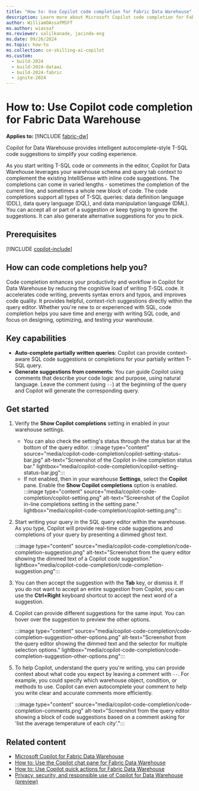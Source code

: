 ```yaml
---
title: "How to: Use Copilot code completion for Fabric Data Warehouse"
description: Learn more about Microsoft Copilot code completion for Fabric Data Warehouse, to provide intelligent autocomplete-style code suggestions.
author: WilliamDAssafMSFT
ms.author: wiassaf
ms.reviewer: salilkanade, jacinda-eng
ms.date: 09/26/2024
ms.topic: how-to
ms.collection: ce-skilling-ai-copilot
ms.custom:
  - build-2024
  - build-2024-dataai
  - build-2024-fabric
  - ignite-2024
---
```

# How to: Use Copilot code completion for Fabric Data Warehouse

**Applies to:** [!INCLUDE [fabric-dw](includes/applies-to-version/fabric-dw.md)]

Copilot for Data Warehouse provides intelligent autocomplete-style T-SQL code suggestions to simplify your coding experience. 

As you start writing T-SQL code or comments in the editor, Copilot for Data Warehouse leverages your warehouse schema and query tab context to complement the existing IntelliSense with inline code suggestions. The completions can come in varied lengths - sometimes the completion of the current line, and sometimes a whole new block of code. The code completions support all types of T-SQL queries: data definition language (DDL), data query language (DQL), and data manipulation language (DML). You can accept all or part of a suggestion or keep typing to ignore the suggestions. It can also generate alternative suggestions for you to pick.

## Prerequisites

[!INCLUDE [copilot-include](../includes/copilot-include.md)]

## How can code completions help you?

Code completion enhances your productivity and workflow in Copilot for Data Warehouse by reducing the cognitive load of writing T-SQL code. It accelerates code writing, prevents syntax errors and typos, and improves code quality. It provides helpful, context-rich suggestions directly within the query editor. Whether you're new to or experienced with SQL, code completion helps you save time and energy with writing SQL code, and focus on designing, optimizing, and testing your warehouse.

## Key capabilities

- **Auto-complete partially written queries**: Copilot can provide context-aware SQL code suggestions or completions for your partially written T-SQL query.
- **Generate suggestions from comments**: You can guide Copilot using comments that describe your code logic and purpose, using natural language. Leave the comment (using `--`) at the beginning of the query and Copilot will generate the corresponding query.

## Get started

1. Verify the **Show Copilot completions** setting in enabled in your warehouse settings.
   - You can also check the setting's status through the status bar at the bottom of the query editor. 
      :::image type="content" source="media/copilot-code-completion/copilot-setting-status-bar.jpg" alt-text="Screenshot of the Copilot in-line completion status bar." lightbox="media/copilot-code-completion/copilot-setting-status-bar.jpg":::
   - If not enabled, then in your warehouse **Settings**, select the **Copilot** pane. Enable the **Show Copilot completions** option is enabled.
      :::image type="content" source="media/copilot-code-completion/copilot-setting.png" alt-text="Screenshot of the Copilot in-line completions setting in the setting pane." lightbox="media/copilot-code-completion/copilot-setting.png":::

1. Start writing your query in the SQL query editor within the warehouse. As you type, Copilot will provide real-time code suggestions and completions of your query by presenting a dimmed ghost text.

    :::image type="content" source="media/copilot-code-completion/code-completion-suggestion.png" alt-text="Screenshot from the query editor showing the dimmed text of a Copilot code suggestion." lightbox="media/copilot-code-completion/code-completion-suggestion.png":::

1. You can then accept the suggestion with the **Tab** key, or dismiss it. If you do not want to accept an entire suggestion from Copilot, you can use the **Ctrl+Right** keyboard shortcut to accept the next word of a suggestion.

1. Copilot can provide different suggestions for the same input. You can hover over the suggestion to preview the other options.

    :::image type="content" source="media/copilot-code-completion/code-completion-suggestion-other-options.png" alt-text="Screenshot from the query editor showing the dimmed text and the selector for multiple selection options." lightbox="media/copilot-code-completion/code-completion-suggestion-other-options.png":::

1. To help Copilot, understand the query you're writing, you can provide context about what code you expect by leaving a comment with `--`. For example, you could specify which warehouse object, condition, or methods to use. Copilot can even autocomplete your comment to help you write clear and accurate comments more efficiently.

    :::image type="content" source="media/copilot-code-completion/code-completion-comments.png" alt-text="Screenshot from the query editor showing a block of code suggestions based on a comment asking for 'list the average temperature of each city'.":::

## Related content

- [Microsoft Copilot for Fabric Data Warehouse](copilot.md)
- [How to: Use the Copilot chat pane for Fabric Data Warehouse](copilot-chat-pane.md)
- [How to: Use Copilot quick actions for Fabric Data Warehouse](copilot-quick-action.md)
- [Privacy, security, and responsible use of Copilot for Data Warehouse (preview)](../get-started/copilot-data-warehouse-privacy-security.md)
